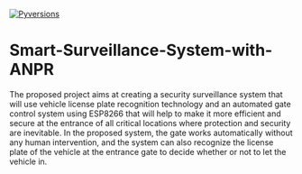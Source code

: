 [![Pyversions](https://img.shields.io/pypi/pyversions/ibm-analytics-engine-python.svg?style=flat-square)](https://pypi.python.org/pypi/ibm-analytics-engine-python)

# Smart-Surveillance-System-with-ANPR

The proposed project aims at creating a security surveillance system that will use vehicle license plate recognition technology and an automated gate control system 
using ESP8266 that will help to make it more efficient and secure at the entrance of all critical locations where protection and security are inevitable. 
In the proposed system, the gate works automatically without any human intervention, and the system can also recognize the license plate of the vehicle at the 
entrance gate to decide whether or not to let the vehicle in.
